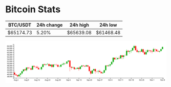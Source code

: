 # Bitcoin Stats

BTC/USDT|24h change|24h high|24h low|
|---|---|---|---|
|$65174.73|5.20%|$65639.08|$61468.48|

<img src="./chart.svg">
